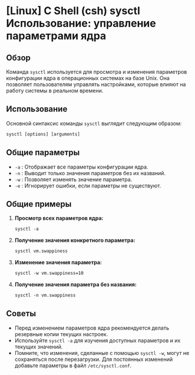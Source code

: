 # [Linux] C Shell (csh) sysctl Использование: управление параметрами ядра

## Обзор
Команда `sysctl` используется для просмотра и изменения параметров конфигурации ядра в операционных системах на базе Unix. Она позволяет пользователям управлять настройками, которые влияют на работу системы в реальном времени.

## Использование
Основной синтаксис команды `sysctl` выглядит следующим образом:

```csh
sysctl [options] [arguments]
```

## Общие параметры
- `-a` : Отображает все параметры конфигурации ядра.
- `-n` : Выводит только значения параметров без их названий.
- `-w` : Позволяет изменять значение параметра.
- `-e` : Игнорирует ошибки, если параметры не существуют.

## Общие примеры
1. **Просмотр всех параметров ядра:**
   ```csh
   sysctl -a
   ```

2. **Получение значения конкретного параметра:**
   ```csh
   sysctl vm.swappiness
   ```

3. **Изменение значения параметра:**
   ```csh
   sysctl -w vm.swappiness=10
   ```

4. **Получение значения параметра без названия:**
   ```csh
   sysctl -n vm.swappiness
   ```

## Советы
- Перед изменением параметров ядра рекомендуется делать резервные копии текущих настроек.
- Используйте `sysctl -a` для изучения доступных параметров и их текущих значений.
- Помните, что изменения, сделанные с помощью `sysctl -w`, могут не сохраняться после перезагрузки. Для постоянных изменений добавьте параметры в файл `/etc/sysctl.conf`.